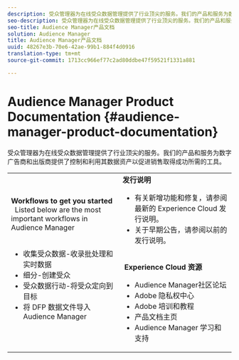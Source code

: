 ```yaml
---
description: 受众管理器为在线受众数据管理提供了行业顶尖的服务。我们的产品和服务为数字广告商和出版商提供了控制和利用其数据资产以促进销售取得成功所需的工具。
seo-description: 受众管理器为在线受众数据管理提供了行业顶尖的服务。我们的产品和服务为数字广告商和出版商提供了控制和利用其数据资产以促进销售取得成功所需的工具。
seo-title: Audience Manager产品文档
solution: Audience Manager
title: Audience Manager产品文档
uuid: 48267e3b-70e6-42ae-99b1-884f4d0916
translation-type: tm+mt
source-git-commit: 1713cc966ef77c2ad80ddbe47f59521f1331a881

---
```



# Audience Manager Product Documentation {#audience-manager-product-documentation}

受众管理器为在线受众数据管理提供了行业顶尖的服务。我们的产品和服务为数字广告商和出版商提供了控制和利用其数据资产以促进销售取得成功所需的工具。


| | |
|-|-|
|**Workflows to get you started** <br>  Listed below are the most important workflows in Audience Manager <br>  <ul><li>收集受众数据-收录批处理和实时数据</li><li>细分-创建受众</li><li>受众数据行动-将受众定向到目标</li><li>将 DFP 数据文件导入 Audience Manager</li></ul> |**发行说明** <ul><li>有关新增功能和修复，请参阅最新的 Experience Cloud 发行说明。</li> <li>关于早期公告，请参阅以前的发行说明。 </li></ul> <br> **Experience Cloud 资源** <ul><li>Audience Manager社区论坛</li> <li>Adobe 隐私权中心</li> <li>Adobe 培训和教程</li> <li>产品文档主页 </li> <li>Audience Manager 学习和支持</li></ul>|
